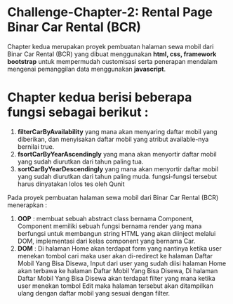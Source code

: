 # Challenge-Chapter-2: Rental Page Binar Car Rental (BCR)

Chapter kedua merupakan proyek pembuatan halaman sewa mobil dari Binar Car Rental (BCR) yang dibuat menggunakan **html, css, framework bootstrap** untuk mempermudah customisasi serta penerapan mendalam mengenai pemanggilan data menggunakan **javascript**.

# Chapter kedua berisi beberapa fungsi sebagai berikut :

1. **filterCarByAvailability** yang mana akan menyaring daftar mobil yang diberikan, dan menyisakan daftar mobil yang atribut available-nya bernilai true.
2. **fsortCarByYearAscendingly** yang mana akan menyortir daftar mobil yang sudah diurutkan dari tahun paling tua.
3. **sortCarByYearDescendingly** yang mana akan menyortir daftar mobil yang sudah diurutkan dari tahun paling muda.
   fungsi-fungsi tersebut harus dinyatakan lolos tes oleh Qunit

Pada proyek pembuatan halaman sewa mobil dari Binar Car Rental (BCR) menerapkan :

1. **OOP** : membuat sebuah abstract class bernama Component, Component memiliki sebuah fungsi bernama render yang mana berfungsi untuk membangun string HTML yang akan diinject melalui DOM, implementasi dari kelas component yang bernama Car.
2. **DOM** : Di halaman Home akan terdapat form yang nantinya ketika user menekan tombol cari maka user akan di-redirect ke halaman Daftar Mobil Yang Bisa Disewa, Input dari user yang sudah diisi halaman Home akan terbawa ke halaman Daftar Mobil Yang Bisa Disewa, Di halaman Daftar Mobil Yang Bisa Disewa akan terdapat filter yang mana ketika user menekan tombol Edit maka halaman tersebut akan ditampilkan ulang dengan daftar mobil yang sesuai dengan filter.
